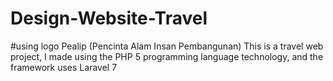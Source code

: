 # Design-Website-Travel

#using logo Pealip (Pencinta Alam Insan Pembangunan)
  This is a travel web project, I made using the PHP 5 programming language technology, and the framework uses Laravel 7
